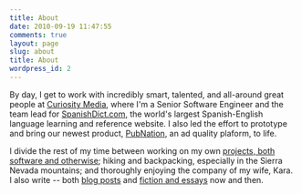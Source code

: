 ```yaml
---
title: About
date: 2010-09-19 11:47:55
comments: true
layout: page
slug: about
title: About
wordpress_id: 2
---
```


By day, I get to work with incredibly smart, talented, and all-around great
people at [Curiosity Media](http://www.curiositymedia.com), where I'm a Senior
Software Engineer and the team lead for
[SpanishDict.com](http://www.spanishdict.com), the world's largest
Spanish-English language learning and reference website. I also led the effort
to prototype and bring our newest product, [PubNation](http://pubnation.com), an
ad quality plaform, to life.

I divide the rest of my time between working on my own
[projects, both software and otherwise](http://williambert.online/projects);
hiking and backpacking, especially in the Sierra Nevada mountains; and
thoroughly enjoying the company of my wife, Kara. I also write -- both
[blog posts](http://williambert.online) and
[fiction and essays](http://williamjohnbert.com/publications/) now and then.
